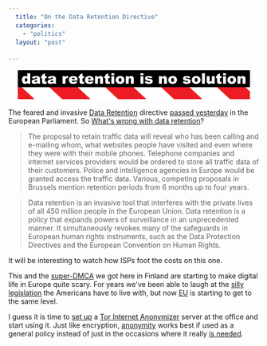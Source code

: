 ```yaml
---
  title: "On the Data Retention Directive"
  categories: 
    - "politics"
  layout: "post"

---
```

<div style="text-align: center;"><a href="http://www.dataretentionisnosolution.com/"><img src="/files/data-retention-is-no-solution.gif" border="0" height="60" width="468" alt="Data retention is no solution" /></a></div>

The feared and invasive [Data Retention][1] directive [passed yesterday][2] in the European Parliament. So [What's wrong with data retention][10]?

> The proposal to retain traffic data will reveal who has been calling and e-mailing whom, what websites people have visited and even where they were with their mobile phones. Telephone companies and internet services providers would be ordered to store all traffic data of their customers. Police and intelligence agencies in Europe would be granted access the traffic data. Various, competing proposals in Brussels mention retention periods from 6 months up to four years.

> Data retention is an invasive tool that interferes with the private lives of all 450 million people in the European Union. Data retention is a policy that expands powers of surveillance in an unprecedented manner. It simultaneously revokes many of the safeguards in European human rights instruments, such as the Data Protection Directives and the European Convention on Human Rights.

It will be interesting to watch how ISPs foot the costs on this one.

This and the [super-DMCA][3] we got here in Finland are starting to make digital life in Europe quite scary. For years we've been able to laugh at the [silly legislation][4] the Americans have to live with, but now [EU][11] is starting to get to the same level.

I guess it is time to [set up][5] a [Tor Internet Anonymizer][6] server at the office and start using it. Just like encryption, [anonymity][7] works best if used as a general policy instead of just in the occasions where it really [is needed][8].

[1]: http://en.wikipedia.org/wiki/Telecommunications_data_retention
[2]: http://news.bbc.co.uk/2/hi/europe/4527840.stm
[3]: http://www.livejournal.com/users/nchip/6616.html
[4]: http://www.eff.org/patriot/
[5]: http://tor.eff.org/cvs/tor/doc/tor-doc-server.html
[6]: http://tor.eff.org/
[7]: http://en.wikipedia.org/wiki/Anonymity
[8]: http://www.martus.org/concept/
[10]: http://www.dataretentionisnosolution.com/
[11]: http://en.wikipedia.org/wiki/Portal:European_Union